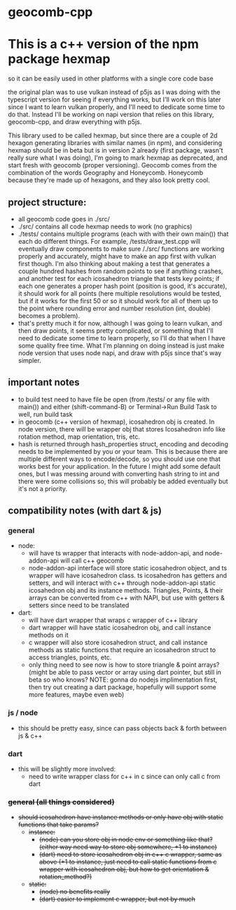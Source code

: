 # geocomb-cpp

# This is a c++ version of the npm package hexmap

so it can be easily used in other platforms with a single core code base

the original plan was to use vulkan instead of p5js as I was doing with the typescript version for seeing if everything works, but I'll work on this later since I want to learn vulkan properly, and I'll need to dedicate some time to do that. Instead I'll be working on napi version that relies on this library, geocomb-cpp, and draw everything with p5js.

This library used to be called hexmap, but since there are a couple of 2d hexagon generating libraries with similar names (in npm), and considering hexmap should be in beta but is in version 2 already (first package, wasn't really sure what I was doing), I'm going to mark hexmap as deprecated, and start fresh with geocomb (proper versioning). Geocomb comes from the combination of the words Geography and Honeycomb. Honeycomb because they're made up of hexagons, and they also look pretty cool.

## project structure:

- all geocomb code goes in ./src/
- ./src/ contains all code hexmap needs to work (no graphics)
- ./tests/ contains multiple programs (each with with their own main()) that each do different things. For example, /tests/draw_test.cpp will eventually draw components to make sure /./src/ functions are working properly and accurately, might have to make an app first with vulkan first though. I'm also thinking about making a test that generates a couple hundred hashes from random points to see if anything crashes, and another test for each icosahedron triangle that tests key points; if each one generates a proper hash point (position is good, it's accurate), it should work for all points (here multiple resolutions would be tested, but if it works for the first 50 or so it should work for all of them up to the point where rounding error and number resolution (int, double) becomes a problem).
- that's pretty much it for now, although I was going to learn vulkan, and then draw points, it seems pretty complicated, or something that I'll need to dedicate some time to learn properly, so I'll do that when I have some quality free time. What I'm planning on doing instead is just make node version that uses node napi, and draw with p5js since that's way simpler.

## important notes

- to build test need to have file be open (from /tests/ or any file with main()) and either (shift-command-B) or Terminal->Run Build Task to well, run build task
- in geocomb (c++ version of hexmap), icosahedron obj is created. In node version, there will be wrapper obj that stores Icosahedron info like rotation method, map orientation, tris, etc.
- hash is returned through hash_properties struct, encoding and decoding needs to be implemented by you or your team. This is because there are multiple different ways to encode/decode, so you should use one that works best for your application. In the future I might add some default ones, but I was messing around with converting hash string to int and there were some collisions so, this will probably be added eventually but it's not a priority.

## compatibility notes (with dart & js)

### general

- node:
  - will have ts wrapper that interacts with node-addon-api, and node-addon-api will call c++ geocomb
  - node-addon-api interface will store static icosahedron object, and ts wrapper will have icosahedron class. ts icosahedron has getters and setters, and will interact with c++ through node-addon-api static icosahedron obj and its instance methods. Triangles, Points, & their arrays can be converted from c++ with NAPI, but use with getters & setters since need to be translated
- dart:
  - will have dart wrapper that wraps c wrapper of c++ library
  - dart wrapper will have static icosahedron obj, and call instance methods on it
  - c wrapper will also store icosahedron struct, and call instance methods as static functions that require an icosahedron struct to access triangles, points, etc.
  - only thing need to see now is how to store triangle & point arrays? (might be able to pass vector or array using dart pointer, but still in beta so who knows? NOTE: gonna do nodejs implimentation first, then try out creating a dart package, hopefully will support some more features, maybe even web)

### js / node

- this should be pretty easy, since can pass objects back & forth between js & c++

### dart

- this will be slightly more involved:
  - need to write wrapper class for c++ in c since can only call c from dart

<del>

### general (all things considered)

- should icosahedron have instance methods or only have obj with static functions that take params?
  - instance:
    - (node) can you store obj in node env or something like that? (either way need way to store obj somewhere, +1 to instance)
    - (dart) need to store icosahedron obj in c++ c wrapper, same as above (+1 to instance, just need to call static functions from c wrapper with icosahedron obj, but how to get orientation & rotation_method?)
  - static:
    - (node) no benefits really
    - (dart) easier to implement c wrapper, but not by much

</del>
